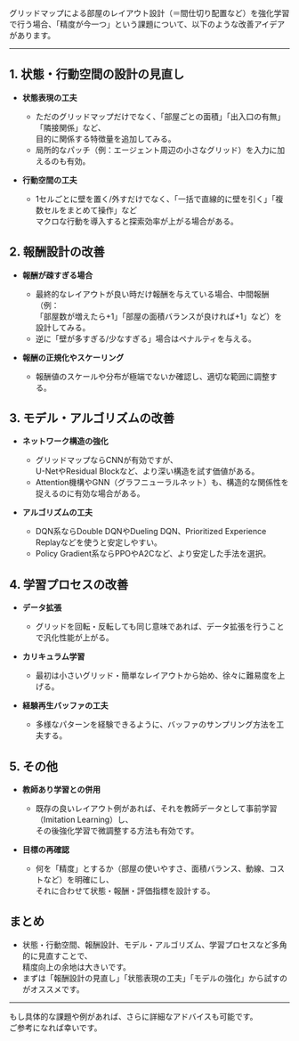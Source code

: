 グリッドマップによる部屋のレイアウト設計（＝間仕切り配置など）を強化学習で行う場合、「精度が今一つ」という課題について、以下のような改善アイデアがあります。

---

## 1. 状態・行動空間の設計の見直し

- **状態表現の工夫**  
  - ただのグリッドマップだけでなく、「部屋ごとの面積」「出入口の有無」「隣接関係」など、  
    目的に関係する特徴量を追加してみる。
  - 局所的なパッチ（例：エージェント周辺の小さなグリッド）を入力に加えるのも有効。

- **行動空間の工夫**  
  - 1セルごとに壁を置く/外すだけでなく、「一括で直線的に壁を引く」「複数セルをまとめて操作」など  
    マクロな行動を導入すると探索効率が上がる場合がある。


## 2. 報酬設計の改善

- **報酬が疎すぎる場合**  
  - 最終的なレイアウトが良い時だけ報酬を与えている場合、中間報酬（例：  
    「部屋数が増えたら+1」「部屋の面積バランスが良ければ+1」など）を設計してみる。
  - 逆に「壁が多すぎる/少なすぎる」場合はペナルティを与える。

- **報酬の正規化やスケーリング**  
  - 報酬値のスケールや分布が極端でないか確認し、適切な範囲に調整する。


## 3. モデル・アルゴリズムの改善

- **ネットワーク構造の強化**  
  - グリッドマップならCNNが有効ですが、  
    U-NetやResidual Blockなど、より深い構造を試す価値がある。
  - Attention機構やGNN（グラフニューラルネット）も、構造的な関係性を捉えるのに有効な場合がある。

- **アルゴリズムの工夫**  
  - DQN系ならDouble DQNやDueling DQN、Prioritized Experience Replayなどを使うと安定しやすい。
  - Policy Gradient系ならPPOやA2Cなど、より安定した手法を選択。


## 4. 学習プロセスの改善

- **データ拡張**  
  - グリッドを回転・反転しても同じ意味であれば、データ拡張を行うことで汎化性能が上がる。

- **カリキュラム学習**  
  - 最初は小さいグリッド・簡単なレイアウトから始め、徐々に難易度を上げる。

- **経験再生バッファの工夫**  
  - 多様なパターンを経験できるように、バッファのサンプリング方法を工夫する。

## 5. その他

- **教師あり学習との併用**  
  - 既存の良いレイアウト例があれば、それを教師データとして事前学習（Imitation Learning）し、  
    その後強化学習で微調整する方法も有効です。

- **目標の再確認**  
  - 何を「精度」とするか（部屋の使いやすさ、面積バランス、動線、コストなど）を明確にし、  
    それに合わせて状態・報酬・評価指標を設計する。


## まとめ

- 状態・行動空間、報酬設計、モデル・アルゴリズム、学習プロセスなど多角的に見直すことで、  
  精度向上の余地は大きいです。
- まずは「報酬設計の見直し」「状態表現の工夫」「モデルの強化」から試すのがオススメです。

---

もし具体的な課題や例があれば、さらに詳細なアドバイスも可能です。  
ご参考になれば幸いです。



